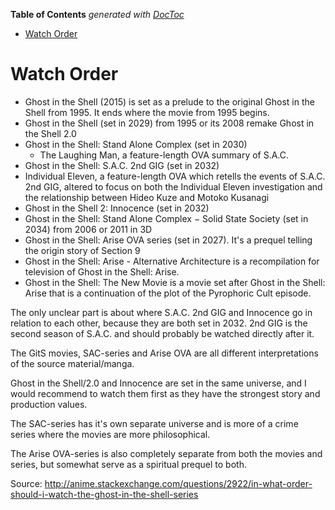 <!-- START doctoc generated TOC please keep comment here to allow auto update -->
<!-- DON'T EDIT THIS SECTION, INSTEAD RE-RUN doctoc TO UPDATE -->
**Table of Contents**  *generated with [DocToc](https://github.com/thlorenz/doctoc)*

- [Watch Order](#watch-order)

<!-- END doctoc generated TOC please keep comment here to allow auto update -->

# Watch Order

* Ghost in the Shell (2015) is set as a prelude to the original Ghost in the Shell from 1995. It ends where the movie from 1995 begins.
* Ghost in the Shell (set in 2029) from 1995 or its 2008 remake Ghost in the Shell 2.0
* Ghost in the Shell: Stand Alone Complex (set in 2030)
  * The Laughing Man, a feature-length OVA summary of S.A.C.
* Ghost in the Shell: S.A.C. 2nd GIG (set in 2032)
 * Individual Eleven, a feature-length OVA which retells the events of S.A.C. 2nd GIG, altered to focus on both the Individual Eleven investigation and the relationship between Hideo Kuze and Motoko Kusanagi
* Ghost in the Shell 2: Innocence (set in 2032)
* Ghost in the Shell: Stand Alone Complex − Solid State Society (set in 2034) from 2006 or 2011 in 3D
* Ghost in the Shell: Arise OVA series (set in 2027). It's a prequel telling the origin story of Section 9
 * Ghost in the Shell: Arise - Alternative Architecture is a recompilation for television of Ghost in the Shell: Arise.
* Ghost in the Shell: The New Movie is a movie set after Ghost in the Shell: Arise that is a continuation of the plot of the Pyrophoric Cult episode.

The only unclear part is about where S.A.C. 2nd GIG and Innocence go in relation to each other, because they are both set in 2032. 2nd GIG is the second season of S.A.C. and should probably be watched directly after it.

The GitS movies, SAC-series and Arise OVA are all different interpretations of the source material/manga.

Ghost in the Shell/2.0 and Innocence are set in the same universe, and I would recommend to watch them first as they have the strongest story and production values.

The SAC-series has it's own separate universe and is more of a crime series where the movies are more philosophical.

The Arise OVA-series is also completely separate from both the movies and series, but somewhat serve as a spiritual prequel to both.

Source: http://anime.stackexchange.com/questions/2922/in-what-order-should-i-watch-the-ghost-in-the-shell-series
